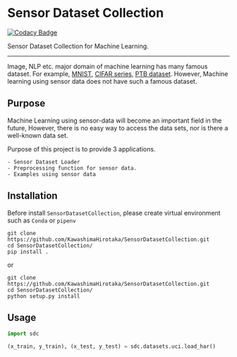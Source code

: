 # Sensor Dataset Collection

[![Codacy Badge](https://api.codacy.com/project/badge/Grade/68a2ad7a458945e4b8a3423e5bcd5b1d)](https://app.codacy.com/app/KawashimaHirotaka/SensorDatasetCollection?utm_source=github.com&utm_medium=referral&utm_content=KawashimaHirotaka/SensorDatasetCollection&utm_campaign=Badge_Grade_Dashboard)

Sensor Dataset Collection for Machine Learning.

---
Image, NLP etc. major domain of machine learning has many famous dataset. 
For example, [MNIST](http://yann.lecun.com/exdb/mnist/), [CIFAR series](https://www.cs.toronto.edu/~kriz/cifar.html),
[PTB dataset](http://www.fit.vutbr.cz/%7Eimikolov/rnnlm/).
However, Machine learning using sensor data does not have such a famous dataset.

## Purpose
Machine Learning using sensor-data will become an important field in the future, 
However, there is no easy way to access the data sets, nor is there a well-known data set.

Purpose of this project is to provide 3 applications.

    - Sensor Dataset Loader 
    - Preprocessing function for sensor data.
    - Examples using sensor data

## Installation
Before install `SensorDatasetCollection`, please create virtual environment such as `Conda` or `pipenv`

```
git clone https://github.com/KawashimaHirotaka/SensorDatasetCollection.git
cd SensorDatasetCollection/
pip install .
```

or

```
git clone https://github.com/KawashimaHirotaka/SensorDatasetCollection.git
cd SensorDatasetCollection/
python setup.py install
```

## Usage

```python
import sdc

(x_train, y_train), (x_test, y_test) = sdc.datasets.uci.load_har()

```

